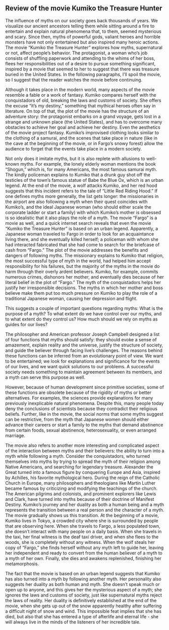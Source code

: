 ## Review of the movie Kumiko the Treasure Hunter

The influence of myths on our society goes back thousands of years. We visualize our ancient ancestors telling them while sitting around a fire to entertain and explain natural phenomena that, to them, seemed mysterious and scary. Since then, myths of powerful gods, valiant heroes and horrible monsters have not only entertained but also inspired many heroic actions. The movie “Kumiko the Treasure Hunter” explores how myths, supernatural or not, affect people’s behavior. The protagonist, a woman who’s job consists of shuffling paperwork and attending to the whims of her boss, flees her responsibilities out of a desire to pursue something significant, inspired by a movie that seemed to her to suggest that there was treasure buried in the United States. In the following paragraphs, I’ll spoil the movie, so I suggest that the reader watches the movie before continuing.

Although it takes place in the modern world, many aspects of the movie resemble a fable or a work of fantasy. Kumiko compares herself with the conquistadors of old, breaking the laws and customs of society. She offers the excuse “it’s my destiny,” something that mythical heroes often say in literature. On top of that, the plot of the movie has the structure of an adventure story: the protagonist embarks on a grand voyage, gets lost in a strange and unknown place (the United States), and has to overcome many obstacles to achieve her goal and achieve her destiny. Even the aesthetics of the movie project fantasy. Kumiko’s improvised clothing looks similar to the clothing of a samurai, and the scenes that take place in nature (like in the cave at the beginning of the movie, or in Fargo’s snowy forest) allow the audience to forget that the events take place in a modern society.

Not only does it imitate myths, but it is also replete with allusions to well-known myths. For example, the lonely elderly woman mentions the book “Shogun,” which is, for many Americans, the most famous samurai myth. The kindly policeman explains to Kumiko that a drunk guy shot off the testicles of the town’s famous statue of Babe the Blue Ox, which is an urban legend. At the end of the movie, a wolf attacks Kumiko, and her red hood suggests that this incident refers to the tale of “Little Red Riding Hood.” If one defines myths more generally, the list gets longer: the missionaries in the airport are also following a myth when their quest coincides with Kumiko’s, and the ideal Japanese woman (who should either scale the corporate ladder or start a family) with which Kumiko’s mother is obsessed is so idealistic that it also plays the role of a myth. The movie “Fargo” is a movie as well, and a quick internet search reveals that even the movie “Kumiko the Treasure Hunter” is based on an urban legend. Apparently, a Japanese woman traveled to Fargo in order to look for an acquaintance living there, and she eventually killed herself; a policeman with whom she had interacted fabricated that she had come to search for the briefcase of cash from “Fargo.” The plot of the movie addresses the benefits and dangers of following myths. The missionary explains to Kumiko that religion, the most successful type of myth in the world, had helped him accept responsibility for his failures, but the majority of the myths in the movie do harm through their overly ardent believers. Kumiko, for example, commits numerous crimes, dishonors her mother, and eventually dies because of her literal belief in the plot of “Fargo.” The myth of the conquistadors helps her justify her irresponsible decisions. The myths in which her mother and boss believe make them put too much pressure on Kumiko to play the role of a traditional Japanese woman, causing her depression and flight.

This suggests a couple of important questions regarding myths: What is the purpose of a myth? To what extent do we have control over our myths, and to what extent do they control us? How much should we rely on myths as guides for our lives?

The philosopher and American professor Joseph Campbell designed a list of four functions that myths should satisfy: they should evoke a sense of amazement, explain reality and the universe, justify the structure of society, and guide the believer through facing live’s challenges. The reasons behind these functions can be inferred from an evolutionary point of view. We want to be entertained; we look for explanations and significance for the events of our lives, and we want quick solutions to our problems. A successful society needs something to maintain agreement between its members, and a myth can serve this purpose as well.

However, because of human development since primitive societies, some of these functions are obsolete because of the rigidity of myths or better alternatives. For examples, the sciences provide explanations for many previously inexplicable natural phenomena. Despite this, many people today deny the conclusions of scientists because they contradict their religious beliefs. Further, like in the movie, the social norms that some myths suggest can be restrictive, from the myth that Japanese women should either advance their careers or start a family to the myths that demand abstinence from certain foods, sexual abstinence, heterosexuality, or even arranged marriage.

The movie also refers to another more interesting and complicated aspect of the interaction between myths and their believers: the ability to turn into a myth while following a myth. Consider the conquistadors, who turned themselves into myths by trying to spread the myth of their religion among Native Americans, and searching for legendary treasure. Alexander the Great turned into a famous figure by conquering Europe and Asia, inspired by Achilles, his favorite mythological hero. During the reign of the Catholic Church in Europe, many philosophers and theologians like Martin Luther became famous by criticizing and modifying the teachings of the church. The American pilgrims and colonists, and prominent explorers like Lewis and Clark, have turned into myths because of their doctrine of Manifest Destiny. Kumiko’s journey and her duality as both a human being and a myth represents the transition between a real person and the character of a myth. The movie gradually shows us this transition. At the beginning of a movie, Kumiko lives in Tokyo, a crowded city where she is surrounded by people that are observing here. When she travels to Fargo, a less populated town, she doesn’t interact with many people on a daily basis. When she travels in the taxi, her final witness is the deaf taxi driver, and when she flees to the woods, she is completely without any witness. When the wolf steals her copy of “Fargo,” she finds herself without any myth left to guide her, leaving her independent and ready to convert from the human believer of a myth to a myth of her own. Finally, she dies and awakens replenished, finishing her metamorphosis.

The fact that the movie is based on an urban legend suggests that Kumiko has also turned into a myth by following another myth. Her personality also suggests her duality as both human and myth. She doesn’t speak much or open up to anyone, and this gives her the mysterious aspect of a myth; she ignores the laws and customs of society, just like supernatural myths reject the laws of reality. Her duality is definitively established at the end of the movie, when she gets up out of the snow apparently healthy after suffering a difficult night of snow and wind. This impossible feat implies that she has died, but also that she has entered a type of afterlife and eternal life - she will always live in the minds of the listeners of her incredible tale.


